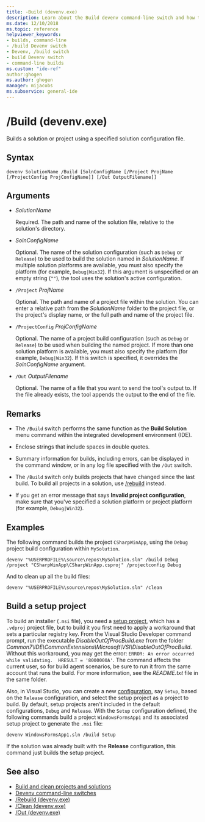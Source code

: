 ```yaml
---
title: -Build (devenv.exe)
description: Learn about the Build devenv command-line switch and how to use it to build a solution or project with a specified solution configuration file.
ms.date: 12/10/2018
ms.topic: reference
helpviewer_keywords:
- builds, command-line
- /build Devenv switch
- Devenv, /build switch
- build Devenv switch
- command-line builds
ms.custom: "ide-ref"
author:ghogen
ms.author: ghogen
manager: mijacobs
ms.subservice: general-ide
---
```

# /Build (devenv.exe)

Builds a solution or project using a specified solution configuration file.

## Syntax

```shell
devenv SolutionName /Build [SolnConfigName [/Project ProjName [/ProjectConfig ProjConfigName]] [/Out OutputFilename]]
```

## Arguments

- *SolutionName*

  Required. The path and name of the solution file, relative to the solution's directory.

- *SolnConfigName*

  Optional. The name of the solution configuration (such as `Debug` or `Release`) to be used to build the solution named in *SolutionName*. If multiple solution platforms are available, you must also specify the platform (for example, `Debug|Win32`). If this argument is unspecified or an empty string (`""`), the tool uses the solution's active configuration.

- `/Project` *ProjName*

  Optional. The path and name of a project file within the solution. You can enter a relative path from the *SolutionName* folder to the project file, or the project's display name, or the full path and name of the project file.

- `/ProjectConfig` *ProjConfigName*

  Optional. The name of a project build configuration (such as `Debug` or `Release`) to be used when building the named project. If more than one solution platform is available, you must also specify the platform (for example, `Debug|Win32`). If this switch is specified, it overrides the *SolnConfigName* argument.

- `/Out` *OutputFilename*

  Optional. The name of a file that you want to send the tool's output to. If the file already exists, the tool appends the output to the end of the file.

## Remarks

- The `/Build` switch performs the same function as the **Build Solution** menu command within the integrated development environment (IDE).

- Enclose strings that include spaces in double quotes.

- Summary information for builds, including errors, can be displayed in the command window, or in any log file specified with the `/Out` switch.

- The `/Build` switch only builds projects that have changed since the last build. To build all projects in a solution, use [/rebuild](../../ide/reference/rebuild-devenv-exe.md) instead.

- If you get an error message that says **Invalid project configuration**, make sure that you've specified a solution platform or project platform (for example, `Debug|Win32`).

## Examples

The following command builds the project `CSharpWinApp`, using the `Debug` project build configuration within `MySolution`.

```shell
devenv "%USERPROFILE%\source\repos\MySolution.sln" /build Debug /project "CSharpWinApp\CSharpWinApp.csproj" /projectconfig Debug
```

And to clean up all the build files:

```shell
devenv "%USERPROFILE%\source\repos\MySolution.sln" /clean
```

## Build a setup project

To build an installer (`.msi` file), you need a [setup project](../../deployment/installer-projects-net-core.md), which has a `.vdproj` project file, but to build it you first need to apply a workaround that sets a particular registry key. From the Visual Studio Developer command prompt, run the executable *DisableOutOfProcBuild.exe* from the folder *Common7\IDE\CommonExtensions\Microsoft\VSI\DisableOutOfProcBuild*. Without this workaround, you may get the error: `ERROR: An error occurred while validating.  HRESULT = '8000000A'`. The command affects the current user, so for build agent scenarios, be sure to run it from the same account that runs the build. For more information, see the *README.txt* file in the same folder.

Also, in Visual Studio, you can create a new [configuration](../../ide/understanding-build-configurations.md), say `Setup`, based on the `Release` configuration, and select the setup project as a project to build. By default, setup projects aren't included in the default configurations, `Debug` and `Release`. With the `Setup` configuration defined, the following commands build a project `WindowsFormsApp1` and its associated setup project to generate the `.msi` file:

```shell
devenv WindowsFormsApp1.sln /build Setup
```

If the solution was already built with the **Release** configuration, this command just builds the setup project.

## See also

- [Build and clean projects and solutions](../../ide/building-and-cleaning-projects-and-solutions-in-visual-studio.md)
- [Devenv command-line switches](../../ide/reference/devenv-command-line-switches.md)
- [/Rebuild (devenv.exe)](../../ide/reference/rebuild-devenv-exe.md)
- [/Clean (devenv.exe)](../../ide/reference/clean-devenv-exe.md)
- [/Out (devenv.exe)](../../ide/reference/out-devenv-exe.md)
